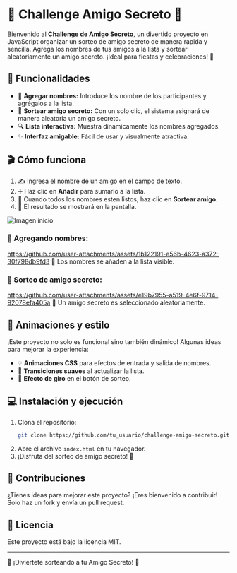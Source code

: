 # 🎉 Challenge Amigo Secreto 🎁

Bienvenido al **Challenge de Amigo Secreto**, un divertido proyecto en JavaScript organizar un sorteo de amigo secreto de manera rapida y sencilla. Agrega los nombres de tus amigos a la lista y sortear aleatoriamente un amigo secreto. ¡Ideal para fiestas y celebraciones! 🥳

## 🚀 Funcionalidades

- 📌 **Agregar nombres:** Introduce los nombre de los participantes y agrégalos a la lista.
- 🎲 **Sortear amigo secreto:** Con un solo clic, el sistema asignará de manera aleatoria un amigo secreto.
- 🔍 **Lista interactiva:** Muestra dinamicamente los nombres agregados.
- ✨ **Interfaz amigable:** Fácil de usar y visualmente atractiva.

## 🎬 Cómo funciona

1. ✍ Ingresa el nombre de un amigo en el campo de texto.
2. ➕ Haz clic en **Añadir** para sumarlo a la lista.
3. 🎰 Cuando todos los nombres esten listos, haz clic en **Sortear amigo**.
4. 📢 El resultado se mostrará en la pantalla.

![Imagen inicio](https://github.com/user-attachments/assets/731a6843-cb49-4091-bbad-78303ed70641)

### 🌟 Agregando nombres:

https://github.com/user-attachments/assets/1b122191-e56b-4623-a372-30f798db9fd3
📌 Los nombres se añaden a la lista visible.

### 🎰 Sorteo de amigo secreto:

https://github.com/user-attachments/assets/e19b7955-a519-4e6f-9714-92078efa405a
🎁 Un amigo secreto es seleccionado aleatoriamente.

## 🎨 Animaciones y estilo

¡Este proyecto no solo es funcional sino también dinámico! Algunas ideas para mejorar la experiencia:
- 💡 **Animaciones CSS** para efectos de entrada y salida de nombres.
- 🎨 **Transiciones suaves** al actualizar la lista.
- 🔄 **Efecto de giro** en el botón de sorteo.

## 💻 Instalación y ejecución

1. Clona el repositorio:
   ```bash
   git clone https://github.com/tu_usuario/challenge-amigo-secreto.git
   ```
2. Abre el archivo `index.html` en tu navegador.
3. ¡Disfruta del sorteo de amigo secreto! 🎉

## 🤝 Contribuciones

¿Tienes ideas para mejorar este proyecto? ¡Eres bienvenido a contribuir! Solo haz un fork y envía un pull request.

## 📜 Licencia

Este proyecto está bajo la licencia MIT.

---
🚀 ¡Diviértete sorteando a tu Amigo Secreto! 🎁
